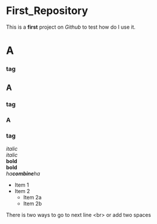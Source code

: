 # First_Repository
This is a **first** project on *Github* to test how do I use it.

# A<h3> tag
## A <h3> tag
### A <h3> tag

*italic*  
_italic_  
**bold**  
__bold__  
_ha**combine**ha_  

* Item 1
* Item 2
  * Item 2a
  * Item 2b
 
 There is two ways to go to next line <br\> or add two spaces

